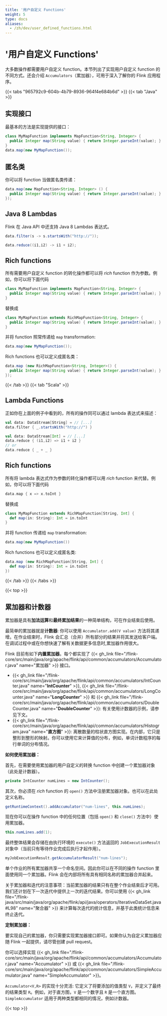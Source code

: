 ```yaml
---
title: '用户自定义 Functions'
weight: 5
type: docs
aliases:
  - /zh/dev/user_defined_functions.html
---
```

<!--
Licensed to the Apache Software Foundation (ASF) under one
or more contributor license agreements.  See the NOTICE file
distributed with this work for additional information
regarding copyright ownership.  The ASF licenses this file
to you under the Apache License, Version 2.0 (the
"License"); you may not use this file except in compliance
with the License.  You may obtain a copy of the License at

  http://www.apache.org/licenses/LICENSE-2.0

Unless required by applicable law or agreed to in writing,
software distributed under the License is distributed on an
"AS IS" BASIS, WITHOUT WARRANTIES OR CONDITIONS OF ANY
KIND, either express or implied.  See the License for the
specific language governing permissions and limitations
under the License.
-->

# '用户自定义 Functions'

大多数操作都需要用户自定义 function。本节列出了实现用户自定义 function 的不同方式。还会介绍 `Accumulators`（累加器），可用于深入了解你的 Flink 应用程序。

{{< tabs "965792c9-604b-4b79-8936-964f4e684b6d" >}}
{{< tab "Java" >}}

<a name="implementing-an-interface"></a>

## 实现接口

最基本的方法是实现提供的接口：

```java
class MyMapFunction implements MapFunction<String, Integer> {
  public Integer map(String value) { return Integer.parseInt(value); }
}
data.map(new MyMapFunction());
```

<a name="anonymous-classes"></a>

## 匿名类

你可以将 function 当做匿名类传递：
```java
data.map(new MapFunction<String, Integer> () {
  public Integer map(String value) { return Integer.parseInt(value); }
});
```

<a name="java-8-lambdas"></a>

## Java 8 Lambdas

Flink 在 Java API 中还支持 Java 8 Lambdas 表达式。

```java
data.filter(s -> s.startsWith("http://"));
```

```java
data.reduce((i1,i2) -> i1 + i2);
```

<a name="rich-functions"></a>

## Rich functions

所有需要用户自定义 function 的转化操作都可以将 *rich* function 作为参数。例如，你可以将下面代码

```java
class MyMapFunction implements MapFunction<String, Integer> {
  public Integer map(String value) { return Integer.parseInt(value); }
}
```

替换成

```java
class MyMapFunction extends RichMapFunction<String, Integer> {
  public Integer map(String value) { return Integer.parseInt(value); }
}
```

并将 function 照常传递给 `map` transformation:

```java
data.map(new MyMapFunction());
```

Rich functions 也可以定义成匿名类：
```java
data.map (new RichMapFunction<String, Integer>() {
  public Integer map(String value) { return Integer.parseInt(value); }
});
```

{{< /tab >}}
{{< tab "Scala" >}}

<a name="lambda-functions"></a>

## Lambda Functions

正如你在上面的例子中看到的，所有的操作同可以通过 lambda 表达式来描述：
```scala
val data: DataStream[String] = // [...]
data.filter { _.startsWith("http://") }
```

```scala
val data: DataStream[Int] = // [...]
data.reduce { (i1,i2) => i1 + i2 }
// or
data.reduce { _ + _ }
```

<a name="rich-functions"></a>

## Rich functions

所有将 lambda 表达式作为参数的转化操作都可以用 *rich* function 来代替。例如，你可以将下面代码

```scala
data.map { x => x.toInt }
```

替换成

```scala
class MyMapFunction extends RichMapFunction[String, Int] {
  def map(in: String): Int = in.toInt
}
```

并将 function 传递给 `map` transformation:

```scala
data.map(new MyMapFunction())
```

Rich functions 也可以定义成匿名类:
```scala
data.map (new RichMapFunction[String, Int] {
  def map(in: String): Int = in.toInt
})
```
{{< /tab >}}
{{< /tabs >}}

{{< top >}}

<a name="accumulators--counters"></a>

## 累加器和计数器

累加器是具有**加法运算**和**最终累加结果**的一种简单结构，可在作业结束后使用。

最简单的累加器就是**计数器**: 你可以使用
```Accumulator.add(V value)``` 方法将其递增。在作业结束时，Flink 会汇总（合并）所有部分的结果并将其发送给客户端。
在调试过程中或在你想快速了解有关数据更多信息时,累加器作用很大。

Flink 目前有如下**内置累加器**。每个都实现了
{{< gh_link file="/flink-core/src/main/java/org/apache/flink/api/common/accumulators/Accumulator.java" name="累加器" >}}
接口。

- {{< gh_link file="/flink-core/src/main/java/org/apache/flink/api/common/accumulators/IntCounter.java" name="__IntCounter__" >}},
  {{< gh_link file="/flink-core/src/main/java/org/apache/flink/api/common/accumulators/LongCounter.java" name="__LongCounter__" >}}
  和 {{< gh_link file="/flink-core/src/main/java/org/apache/flink/api/common/accumulators/DoubleCounter.java" name="__DoubleCounter__" >}}:
  有关使用计数器的示例，请参见下文。
- {{< gh_link file="/flink-core/src/main/java/org/apache/flink/api/common/accumulators/Histogram.java" name="__直方图__" >}}:
  离散数量的柱状直方图实现。在内部，它只是整形到整形的映射。你可以使用它来计算值的分布，例如，单词计数程序的每行单词的分布情况。

__如何使用累加器：__

首先，在需要使用累加器的用户自定义的转换 function 中创建一个累加器对象（此处是计数器）。

```java
private IntCounter numLines = new IntCounter();
```

其次，你必须在 *rich* function 的 ```open()``` 方法中注册累加器对象。也可以在此处定义名称。

```java
getRuntimeContext().addAccumulator("num-lines", this.numLines);
```

现在你可以在操作 function 中的任何位置（包括 ```open()``` 和 ```close()``` 方法中）使用累加器。

```java
this.numLines.add(1);
```

最终整体结果会存储在由执行环境的 `execute()` 方法返回的 ```JobExecutionResult``` 对象中（当前只有等待作业完成后执行才起作用）。

```java
myJobExecutionResult.getAccumulatorResult("num-lines");
```

单个作业的所有累加器共享一个命名空间。因此你可以在不同的操作 function 里面使用同一个累加器。Flink 会在内部将所有具有相同名称的累加器合并起来。

关于累加器和迭代的注意事项：当前累加器的结果只有在整个作业结束后才可用。我们还计划在下一次迭代中提供上一次的迭代结果。你可以使用
{{< gh_link file="/flink-java/src/main/java/org/apache/flink/api/java/operators/IterativeDataSet.java#L98" name="聚合器" >}}
来计算每次迭代的统计信息，并基于此类统计信息来终止迭代。

__定制累加器：__

要实现自己的累加器，你只需要实现累加器接口即可。如果你认为自定义累加器应随 Flink 一起提供，请尽管创建 pull request。

你可以选择实现
{{< gh_link file="/flink-core/src/main/java/org/apache/flink/api/common/accumulators/Accumulator.java" name="Accumulator" >}}
或 {{< gh_link file="/flink-core/src/main/java/org/apache/flink/api/common/accumulators/SimpleAccumulator.java" name="SimpleAccumulator" >}}。

```Accumulator<V,R>``` 的实现十分灵活: 它定义了将要添加的值类型 ```V```，并定义了最终的结果类型 ```R```。例如，对于直方图，```V``` 是一个数字且 ```R``` 是一个直方图。
 ```SimpleAccumulator``` 适用于两种类型都相同的情况，例如计数器。

{{< top >}}
